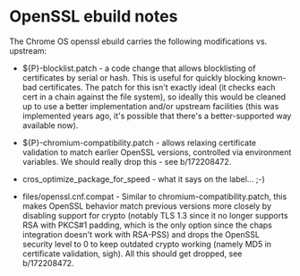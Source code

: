 OpenSSL ebuild notes
====================

The Chrome OS openssl ebuild carries the following modifications vs. upstream:

 * ${P}-blocklist.patch - a code change that allows blocklisting of certificates
   by serial or hash. This is useful for quickly blocking known-bad
   certificates. The patch for this isn't exactly ideal (it checks each cert in
   a chain against the file system), so ideally this would be cleaned up to use
   a better implementation and/or upstream facilities (this was implemented
   years ago, it's possible that there's a better-supported way available now).

 * ${P}-chromium-compatibility.patch - allows relaxing certificate validation to
   match earlier OpenSSL versions, controlled via environment variables. We
   should really drop this - see b/172208472.

 * cros_optimize_package_for_speed - what it says on the label... ;-)

 * files/openssl.cnf.compat - Similar to chromium-compatibility.patch, this
   makes OpenSSL behavior match previous versions more closely by disabling
   support for crypto (notably TLS 1.3 since it no longer supports RSA with
   PKCS#1 padding, which is the only option since the chaps integration doesn't
   work with RSA-PSS) and drops the OpenSSL security level to 0 to keep outdated
   crypto working (namely MD5 in certificate validation, sigh). All this should
   get dropped, see b/172208472.

